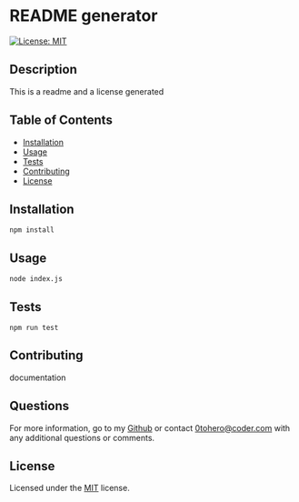 # README generator 

[![License: MIT](https://img.shields.io/badge/License-MIT-yellow.svg)](https://opensource.org/licenses/MIT)

## Description

This is a readme and a license generated

## Table of Contents

- [Installation](#installation)
- [Usage](#usage)
- [Tests](#tests)
- [Contributing](#contributing)
- [License](#license)

## Installation

```
npm install  
```

## Usage

```
node index.js 
```

## Tests

```
npm run test
```

## Contributing

documentation 

## Questions

For more information, go to my [Github](https://www.github.com/Sahid) or contact [0tohero@coder.com](mailto:0tohero@coder.com) with any additional questions or comments.

## License

Licensed under the [MIT](./LICENSE) license.
  
  